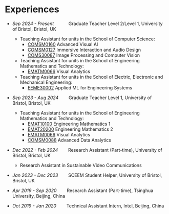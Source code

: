 # Experiences
- *Sep 2024 - Present*&emsp;&emsp;&emsp; Graduate Teacher Level 2/Level 1, University of Bristol, Bristol, UK
  - Teaching Assistant for units in the School of Computer Science:
    - [COMSM0160](https://www.bris.ac.uk/unit-programme-catalogue/UnitDetails.jsa?ayrCode=24%2F25&unitCode=COMSM0160) Advanced Visual AI
    - [COMSM0127](https://www.bris.ac.uk/unit-programme-catalogue/UnitDetails.jsa?ayrCode=24%2F25&unitCode=COMSM0127) Immersive Interaction and Audio Design
    - [COMS30087](https://www.bris.ac.uk/unit-programme-catalogue/UnitDetails.jsa?ayrCode=24%2F25&unitCode=COMS30087) Image Processing and Computer Vision
  - Teaching Assistant for units in the School of Engineering Mathematics and Technology:
    - [EMATM0066](https://www.bris.ac.uk/unit-programme-catalogue/UnitDetails.jsa?ayrCode=24%2F25&unitCode=EMATM0066) Visual Analytics
  - Teaching Assistant for units in the School of Electric, Electronic and Mechanical Engineering:
    - [EEME30002](https://www.bris.ac.uk/unit-programme-catalogue/UnitDetails.jsa?ayrCode=24%2F25&unitCode=EEME30002) Applied ML for Engineering Systems
      
- *Sep 2023 - Aug 2024*&emsp;&emsp; Graduate Teacher Level 1, University of Bristol, Bristol, UK
  - Teaching Assistant for units in the School of Engineering Mathematics and Technology:
    - [EMAT10100](https://www.bris.ac.uk/unit-programme-catalogue/UnitDetails.jsa?ayrCode=23%2F24&unitCode=EMAT10100) Engineering Mathematics 1
    - [EMAT20200](https://www.bris.ac.uk/unit-programme-catalogue/UnitDetails.jsa?ayrCode=23%2F24&unitCode=EMAT20200) Engineering Mathematics 2
    - [EMATM0066](https://www.bris.ac.uk/unit-programme-catalogue/UnitDetails.jsa?ayrCode=23%2F24&unitCode=EMATM0066) Visual Analytics
    - [COMSM0088](https://www.bris.ac.uk/unit-programme-catalogue/UnitDetails.jsa?ayrCode=23%2F24&unitCode=COMSM0088) Advanced Data Analytics

- *Dec 2022 - Feb 2024*&emsp;&emsp; Research Assistant (Part-time), University of Bristol, Bristol, UK
  - Research Assistant in Sustainable Video Communications

- *Jan 2023 - Dec 2023*&emsp;&emsp; SCEEM Student Helper, University of Bristol, Bristol, UK

- *Apr 2019 - Sep 2020*&emsp;&emsp; Research Assistant (Part-time), Tsinghua University, Beijing, China

- *Oct 2019 - Jan 2020*&emsp;&emsp; Technical Assistant Intern, Intel, Beijing, China
